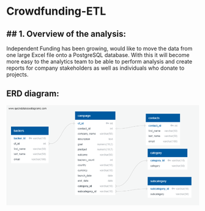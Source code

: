 # Crowdfunding-ETL

## ## 1. Overview of the analysis:
Independent Funding has been growing, would like to move the data from one large Excel file onto a PostgreSQL database. With this it will become more easy to the analytics team to be able to perform analysis and create reports for company stakeholders as well as individuals who donate to projects.

## ERD diagram:
 ![crowdfunding_db_relationships.png](crowdfunding_db_relationships.png)